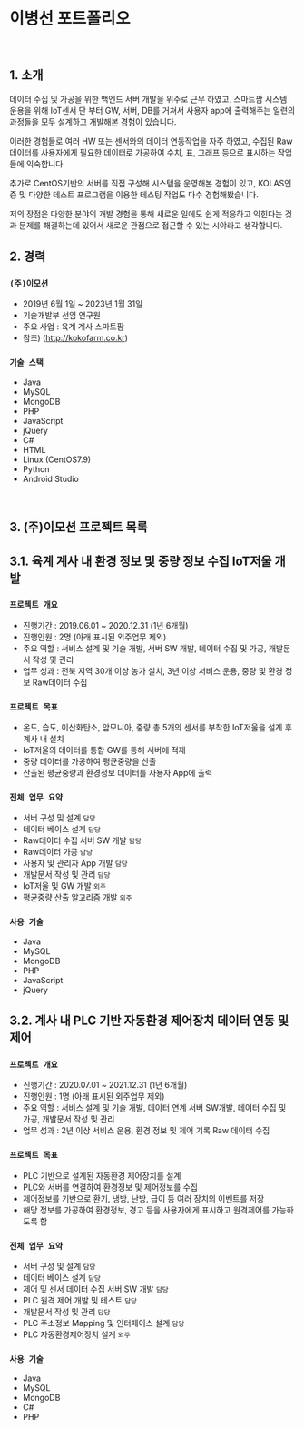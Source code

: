 # 이병선 포트폴리오
</br>

## 1. 소개
데이터 수집 및 가공을 위한 백엔드 서버 개발을 위주로 근무 하였고, 스마트팜 시스템 운용을 위해 IoT센서 단 부터 GW, 서버, DB를 거쳐서 사용자 app에 출력해주는 일련의 과정들을 모두 설계하고 개발해본 경험이 있습니다. 

이러한 경험들로 여러 HW 또는 센서와의 데이터 연동작업을 자주 하였고, 수집된 Raw 데이터를 사용자에게 필요한 데이터로 가공하여 수치, 표, 그래프 등으로 표시하는 작업들에 익숙합니다. 

추가로 CentOS기반의 서버를 직접 구성해 시스템을 운영해본 경험이 있고, KOLAS인증 및 다양한 테스트 프로그램을 이용한 테스팅 작업도 다수 경험해봤습니다. 

저의 장점은 다양한 분야의 개발 경험을 통해 새로운 일에도 쉽게 적응하고 익힌다는 것과 문제를 해결하는데 있어서 새로운 관점으로 접근할 수 있는 시야라고 생각합니다. 


## 2. 경력
### `(주)이모션`
- 2019년 6월 1일 ~ 2023년 1월 31일
- 기술개발부 선임 연구원
- 주요 사업 : 육계 계사 스마트팜
- 참조) (http://kokofarm.co.kr)
### `기술 스택`
  - Java
  - MySQL
  - MongoDB
  - PHP
  - JavaScript
  - jQuery
  - C#
  - HTML
  - Linux (CentOS7.9)
  - Python
  - Android Studio
</br>

## 3. (주)이모션 프로젝트 목록
## 3.1. 육계 계사 내 환경 정보 및 중량 정보 수집 IoT저울 개발
### `프로젝트 개요`
  - 진행기간 : 2019.06.01 ~ 2020.12.31 (1년 6개월)
  - 진행인원 : 2명 (아래 표시된 외주업무 제외)
  - 주요 역할 : 서비스 설계 및 기술 개발, 서버 SW 개발, 데이터 수집 및 가공, 개발문서 작성 및 관리
  - 업무 성과 : 전북 지역 30개 이상 농가 설치, 3년 이상 서비스 운용, 중량 및 환경 정보 Raw데이터 수집

### `프로젝트 목표`
  - 온도, 습도, 이산화탄소, 암모니아, 중량 총 5개의 센서를 부착한 IoT저울을 설계 후 계사 내 설치
  - IoT저울의 데이터를 통합 GW를 통해 서버에 적재
  - 중량 데이터를 가공하여 평균중량을 산출
  - 산출된 평균중량과 환경정보 데이터를 사용자 App에 출력

### `전체 업무 요약`
  - 서버 구성 및 설계 `담당`
  - 데이터 베이스 설계 `담당`
  - Raw데이터 수집 서버 SW 개발 `담당`
  - Raw데이터 가공 `담당`
  - 사용자 및 관리자 App 개발 `담당`
  - 개발문서 작성 및 관리 `담당`
  - IoT저울 및 GW 개발 `외주`
  - 평균중량 산출 알고리즘 개발 `외주`

### `사용 기술`
  - Java
  - MySQL
  - MongoDB
  - PHP
  - JavaScript
  - jQuery

## 3.2. 계사 내 PLC 기반 자동환경 제어장치 데이터 연동 및 제어
### `프로젝트 개요`
  - 진행기간 : 2020.07.01 ~ 2021.12.31 (1년 6개월)
  - 진행인원 : 1명 (아래 표시된 외주업무 제외)
  - 주요 역할 : 서비스 설계 및 기술 개발, 데이터 연계 서버 SW개발, 데이터 수집 및 가공, 개발문서 작성 및 관리
  - 업무 성과 : 2년 이상 서비스 운용, 환경 정보 및 제어 기록 Raw 데이터 수집

### `프로젝트 목표`
  - PLC 기반으로 설계된 자동환경 제어장치를 설계
  - PLC와 서버를 연결하여 환경정보 및 제어정보를 수집
  - 제어정보를 기반으로 환기, 냉방, 난방, 급이 등 여러 장치의 이벤트를 저장
  - 해당 정보를 가공하여 환경정보, 경고 등을 사용자에게 표시하고 원격제어를 가능하도록 함

### `전체 업무 요약`
  - 서버 구성 및 설계 `담당`
  - 데이터 베이스 설계 `담당`
  - 제어 및 센서 데이터 수집 서버 SW 개발 `담당`
  - PLC 원격 제어 개발 및 테스트 `담당`
  - 개발문서 작성 및 관리 `담당`
  - PLC 주소정보 Mapping 및 인터페이스 설계 `담당`
  - PLC 자동환경제어장치 설계 `외주`

### `사용 기술`
  - Java
  - MySQL
  - MongoDB
  - C#
  - PHP
</br>
